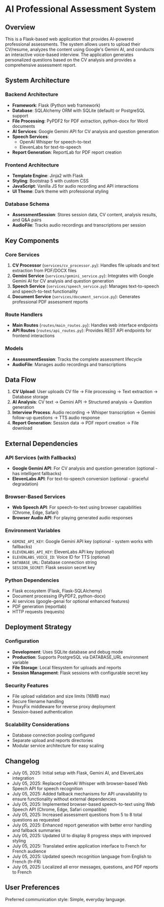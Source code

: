 # AI Professional Assessment System

## Overview

This is a Flask-based web application that provides AI-powered professional assessments. The system allows users to upload their CV/resume, analyzes the content using Google's Gemini AI, and conducts an interactive voice-based interview. The application generates personalized questions based on the CV analysis and provides a comprehensive assessment report.

## System Architecture

### Backend Architecture
- **Framework**: Flask (Python web framework)
- **Database**: SQLAlchemy ORM with SQLite (default) or PostgreSQL support
- **File Processing**: PyPDF2 for PDF extraction, python-docx for Word documents
- **AI Services**: Google Gemini API for CV analysis and question generation
- **Speech Services**: 
  - OpenAI Whisper for speech-to-text
  - ElevenLabs for text-to-speech
- **Report Generation**: ReportLab for PDF report creation

### Frontend Architecture
- **Template Engine**: Jinja2 with Flask
- **Styling**: Bootstrap 5 with custom CSS
- **JavaScript**: Vanilla JS for audio recording and API interactions
- **UI Theme**: Dark theme with professional styling

### Database Schema
- **AssessmentSession**: Stores session data, CV content, analysis results, and Q&A pairs
- **AudioFile**: Tracks audio recordings and transcriptions per session

## Key Components

### Core Services
1. **CV Processor** (`services/cv_processor.py`): Handles file uploads and text extraction from PDF/DOCX files
2. **Gemini Service** (`services/gemini_service.py`): Integrates with Google Gemini AI for CV analysis and question generation
3. **Speech Service** (`services/speech_service.py`): Manages text-to-speech and speech-to-text functionality
4. **Document Service** (`services/document_service.py`): Generates professional PDF assessment reports

### Route Handlers
- **Main Routes** (`routes/main_routes.py`): Handles web interface endpoints
- **API Routes** (`routes/api_routes.py`): Provides REST API endpoints for frontend interactions

### Models
- **AssessmentSession**: Tracks the complete assessment lifecycle
- **AudioFile**: Manages audio recordings and transcriptions

## Data Flow

1. **CV Upload**: User uploads CV file → File processing → Text extraction → Database storage
2. **AI Analysis**: CV text → Gemini API → Structured analysis → Question generation
3. **Interview Process**: Audio recording → Whisper transcription → Gemini follow-up questions → TTS audio response
4. **Report Generation**: Session data → PDF report creation → File download

## External Dependencies

### API Services (with Fallbacks)
- **Google Gemini API**: For CV analysis and question generation (optional - has intelligent fallbacks)
- **ElevenLabs API**: For text-to-speech conversion (optional - graceful degradation)

### Browser-Based Services
- **Web Speech API**: For speech-to-text using browser capabilities (Chrome, Edge, Safari)
- **Browser Audio API**: For playing generated audio responses

### Environment Variables
- `GEMINI_API_KEY`: Google Gemini API key (optional - system works with fallbacks)
- `ELEVENLABS_API_KEY`: ElevenLabs API key (optional)
- `ELEVENLABS_VOICE_ID`: Voice ID for TTS (optional)
- `DATABASE_URL`: Database connection string
- `SESSION_SECRET`: Flask session secret key

### Python Dependencies
- Flask ecosystem (Flask, Flask-SQLAlchemy)
- Document processing (PyPDF2, python-docx)
- AI services (google-genai for optional enhanced features)
- PDF generation (reportlab)
- HTTP requests (requests)

## Deployment Strategy

### Configuration
- **Development**: Uses SQLite database and debug mode
- **Production**: Supports PostgreSQL via DATABASE_URL environment variable
- **File Storage**: Local filesystem for uploads and reports
- **Session Management**: Flask sessions with configurable secret key

### Security Features
- File upload validation and size limits (16MB max)
- Secure filename handling
- ProxyFix middleware for reverse proxy deployment
- Session-based authentication

### Scalability Considerations
- Database connection pooling configured
- Separate upload and reports directories
- Modular service architecture for easy scaling

## Changelog
- July 05, 2025: Initial setup with Flask, Gemini AI, and ElevenLabs integration
- July 05, 2025: Replaced OpenAI Whisper with browser-based Web Speech API for speech recognition
- July 05, 2025: Added fallback mechanisms for API unavailability to ensure functionality without external dependencies
- July 05, 2025: Implemented browser-based speech-to-text using Web Speech API (Chrome, Edge, Safari compatible)
- July 05, 2025: Increased assessment questions from 5 to 8 total questions as requested
- July 05, 2025: Enhanced report generation with better error handling and fallback summaries
- July 05, 2025: Updated UI to display 8 progress steps with improved styling
- July 05, 2025: Translated entire application interface to French for French audience
- July 05, 2025: Updated speech recognition language from English to French (fr-FR)
- July 05, 2025: Localized all error messages, questions, and PDF reports to French

## User Preferences

Preferred communication style: Simple, everyday language.